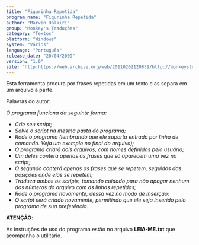 ```yaml
---
title: "Figurinha Repetida"
program_name: "Figurinha Repetida"
author: "Marvin Dalkiri"
group: "Monkey's Traduções"
category: "Textos"
platform: "Windows"
system: "Vários"
language: "Português"
release_date: "20/04/2009"
version: "1.0"
site: "http:https://web.archive.org/web/20110202120839/http://monkeystraducoes.com/ (fora do ar)"
---
```

Esta ferramenta procura por frases repetidas em um texto e as separa em um arquivo à parte.

Palavras do autor:

<i>O programa funciona da seguinte forma:

- Crie seu script;
- Salve o script na mesma pasta do programa;
- Rode o programa (lembrando que ele suporta entrada por linha de comando. Veja um exemplo no final do arquivo);
- O programa criará dois arquivos, com nomes definidos pelo usuário;
- Um deles conterá apenas as frases que só aparecem uma vez no script;
- O segundo conterá apenas as frases que se repetem, seguidos das posições onde elas se repetem;
- Traduza ambos os scripts, tomando cuidado para não apagar nenhum dos números do arquivo com as linhas repetidas;
- Rode o programa novamente, dessa vez no modo de Inserção;
- O script será criado novamente, permitindo que ele seja inserido pelo programa de sua preferência.</i>

<b>ATENÇÃO</b>:

As instruções de uso do programa estão no arquivo <b>LEIA-ME.txt</b> que acompanha o utilitário.
